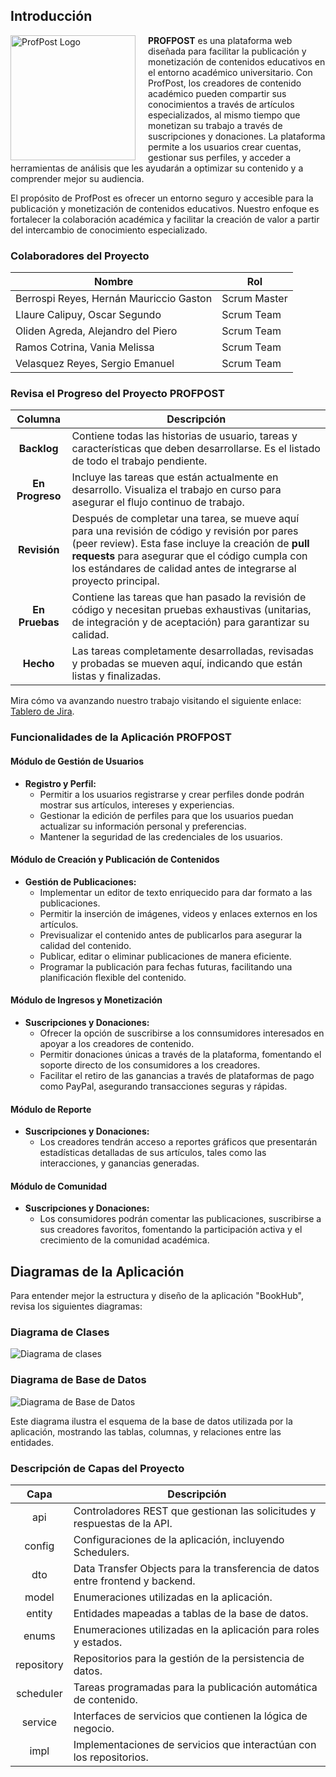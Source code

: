 ## Introducción

<img src="https://github.com/user-attachments/assets/65d10cc3-eba4-40ef-9036-9dab6beb6b62" alt="ProfPost Logo" align="left" width="200" style="margin-right: 20px;"/>

**PROFPOST** es una plataforma web diseñada para facilitar la publicación y monetización de contenidos educativos en el entorno académico universitario. Con ProfPost, los creadores de contenido académico pueden compartir sus conocimientos a través de artículos especializados, al mismo tiempo que monetizan su trabajo a través de suscripciones y donaciones. La plataforma permite a los usuarios crear cuentas, gestionar sus perfiles, y acceder a herramientas de análisis que les ayudarán a optimizar su contenido y a comprender mejor su audiencia.

El propósito de ProfPost es ofrecer un entorno seguro y accesible para la publicación y monetización de contenidos educativos. Nuestro enfoque es fortalecer la colaboración académica y facilitar la creación de valor a partir del intercambio de conocimiento especializado.

### Colaboradores del Proyecto

| **Nombre**                        | **Rol**                                     | 
|-----------------------------------|---------------------------------------------|
| Berrospi Reyes, Hernán Mauriccio Gaston     | Scrum Master | 
| Llaure Calipuy, Oscar Segundo      | Scrum Team | 
| Oliden Agreda, Alejandro del Piero     | Scrum Team | 
| Ramos Cotrina, Vania Melissa      | Scrum Team | 
| Velasquez Reyes, Sergio Emanuel      | Scrum Team | 

### Revisa el Progreso del Proyecto PROFPOST

| **Columna**          | **Descripción**                                                                                                                                    |
|:-----------------:|----------------------------------------------------------------------------------------------------------------------------------------------------|
| **Backlog**       | Contiene todas las historias de usuario, tareas y características que deben desarrollarse. Es el listado de todo el trabajo pendiente.              |
| **En Progreso**   | Incluye las tareas que están actualmente en desarrollo. Visualiza el trabajo en curso para asegurar el flujo continuo de trabajo.                   |
| **Revisión**      | Después de completar una tarea, se mueve aquí para una revisión de código y revisión por pares (peer review). Esta fase incluye la creación de **pull requests** para asegurar que el código cumpla con los estándares de calidad antes de integrarse al proyecto principal. |
| **En Pruebas**    | Contiene las tareas que han pasado la revisión de código y necesitan pruebas exhaustivas (unitarias, de integración y de aceptación) para garantizar su calidad. |
| **Hecho**         | Las tareas completamente desarrolladas, revisadas y probadas se mueven aquí, indicando que están listas y finalizadas.                               |

Mira cómo va avanzando nuestro trabajo visitando el siguiente enlace: [Tablero de Jira](https://postpro.atlassian.net/jira/software/projects/SCRUM/boards/1?atlOrigin=eyJpIjoiN2ViNDRiMWZjNzI4NDc5NGFiMjYzOGUyY2Q4NjU4MDgiLCJwIjoiaiJ9).

### Funcionalidades de la Aplicación PROFPOST

#### **Módulo de Gestión de Usuarios**

- **Registro y Perfil:**
    - Permitir a los usuarios registrarse y crear perfiles donde podrán mostrar sus artículos, intereses y experiencias.
    - Gestionar la edición de perfiles para que los usuarios puedan actualizar su información personal y preferencias.
    - Mantener la seguridad de las credenciales de los usuarios.

#### **Módulo de Creación y Publicación de Contenidos**

- **Gestión de Publicaciones:**
    - Implementar un editor de texto enriquecido para dar formato a las publicaciones.
    - Permitir la inserción de imágenes, videos y enlaces externos en los artículos.
    - Previsualizar el contenido antes de publicarlos para asegurar la calidad del contenido.
    - Publicar, editar o eliminar publicaciones de manera eficiente.
    - Programar la publicación para fechas futuras, facilitando una planificación flexible del contenido.

#### **Módulo de Ingresos y Monetización**

- **Suscripciones y Donaciones:**
    - Ofrecer la opción de suscribirse a los connsumidores interesados en apoyar a los creadores de contenido.
    - Permitir donaciones únicas a través de la plataforma, fomentando el soporte directo de los consumidores a los creadores.
    - Facilitar el retiro de las ganancias a través de plataformas de pago como PayPal, asegurando transacciones seguras y rápidas.

#### **Módulo de Reporte**

- **Suscripciones y Donaciones:**
    - Los creadores tendrán acceso a reportes gráficos que presentarán estadísticas detalladas de sus artículos, tales como las interacciones, y ganancias generadas.
      
#### **Módulo de Comunidad**

- **Suscripciones y Donaciones:**
    - Los consumidores podrán comentar las publicaciones, suscribirse a sus creadores favoritos, fomentando la participación activa y el crecimiento de la comunidad académica.

## Diagramas de la Aplicación

Para entender mejor la estructura y diseño de la aplicación "BookHub", revisa los siguientes diagramas:

### Diagrama de Clases

![Diagrama de clases](https://github.com/user-attachments/assets/2b59904b-0d5d-4328-8933-6f2bdef7c89d)


### Diagrama de Base de Datos

![Diagrama de Base de Datos](https://github.com/user-attachments/assets/cbc7737c-4c50-4531-bb54-e2cd751793d4)


Este diagrama ilustra el esquema de la base de datos utilizada por la aplicación, mostrando las tablas, columnas, y relaciones entre las entidades.

### Descripción de Capas del Proyecto

| Capa        | Descripción                                                                                  |
|:------------:|----------------------------------------------------------------------------------------------|
| api         | Controladores REST que gestionan las solicitudes y respuestas de la API.|
| config      | Configuraciones de la aplicación, incluyendo Schedulers.|
| dto      | Data Transfer Objects para la transferencia de datos entre frontend y backend.|
| model      | Enumeraciones utilizadas en la aplicación.|
| entity      | Entidades mapeadas a tablas de la base de datos.|
| enums      | Enumeraciones utilizadas en la aplicación para roles y estados.|
| repository  | Repositorios para la gestión de la persistencia de datos.|
| scheduler  | Tareas programadas para la publicación automática de contenido.|
| service     | Interfaces de servicios que contienen la lógica de negocio.|
| impl| Implementaciones de servicios que interactúan con los repositorios. |
